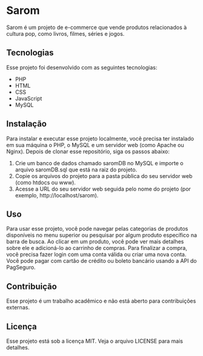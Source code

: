# Sarom

Sarom é um projeto de e-commerce que vende produtos relacionados à cultura pop, como livros, filmes, séries e jogos.

## Tecnologias

Esse projeto foi desenvolvido com as seguintes tecnologias:

- PHP
- HTML
- CSS
- JavaScript
- MySQL

## Instalação

Para instalar e executar esse projeto localmente, você precisa ter instalado em sua máquina o PHP, o MySQL e um servidor web (como Apache ou Nginx). Depois de clonar esse repositório, siga os passos abaixo:

1. Crie um banco de dados chamado saromDB no MySQL e importe o arquivo saromDB.sql que está na raiz do projeto.
2. Copie os arquivos do projeto para a pasta pública do seu servidor web (como htdocs ou www).
3. Acesse a URL do seu servidor web seguida pelo nome do projeto (por exemplo, http://localhost/sarom).

## Uso

Para usar esse projeto, você pode navegar pelas categorias de produtos disponíveis no menu superior ou pesquisar por algum produto específico na barra de busca. Ao clicar em um produto, você pode ver mais detalhes sobre ele e adicioná-lo ao carrinho de compras. Para finalizar a compra, você precisa fazer login com uma conta válida ou criar uma nova conta. Você pode pagar com cartão de crédito ou boleto bancário usando a API do PagSeguro.

## Contribuição

Esse projeto é um trabalho acadêmico e não está aberto para contribuições externas.

## Licença

Esse projeto está sob a licença MIT. Veja o arquivo LICENSE para mais detalhes.
